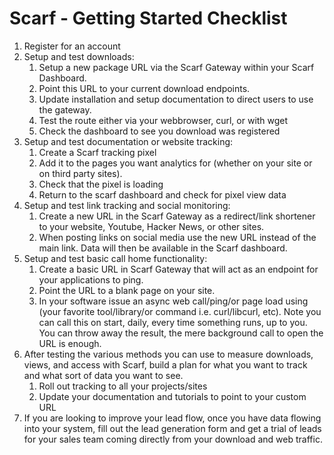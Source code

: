 # Scarf - Getting Started Checklist

1. Register for an account 
2. Setup and test downloads:
    1. Setup a new package URL via the Scarf Gateway within your Scarf Dashboard.
    2. Point this URL to your current download endpoints.
    3. Update installation and setup documentation to direct users to use the gateway.
    4. Test the route either via your webbrowser, curl, or with wget
	5. Check the dashboard to see you download was registered
3. Setup and test documentation or website tracking:
    1. Create a Scarf tracking pixel 
	2. Add it to the pages you want analytics for (whether on your site or on third party sites).
	3. Check that the pixel is loading
	4. Return to the scarf dashboard and check for pixel view data
4. Setup and test link tracking and social monitoring:
    1. Create a new URL in the Scarf Gateway as a redirect/link shortener to your website, Youtube, Hacker News, or other sites.  
    2. When posting links on social media use the new URL instead of the main link.  Data will then be available in the Scarf dashboard.
5. Setup and test basic call home functionality:
    1. Create a basic URL in Scarf Gateway that will act as an endpoint for your applications to ping.
    2. Point the URL to a blank page on your site.
    3. In your software issue an async web call/ping/or page load using (your favorite tool/library/or command i.e. curl/libcurl, etc).  Note you can call this on start, daily, every time something runs, up to you.  You can throw away the result, the mere background call to open the URL is enough.
6. After testing the various methods you can use to measure downloads, views, and access with Scarf, build a plan for what you want to track and what sort of data you want to see. 
	1. Roll out tracking to all your projects/sites
	2. Update your documentation and tutorials to point to your custom URL
7. If you are looking to improve your lead flow, once you have data flowing into your system, fill out the lead generation form and get a trial of leads for your sales team coming directly from your download and web traffic.  
